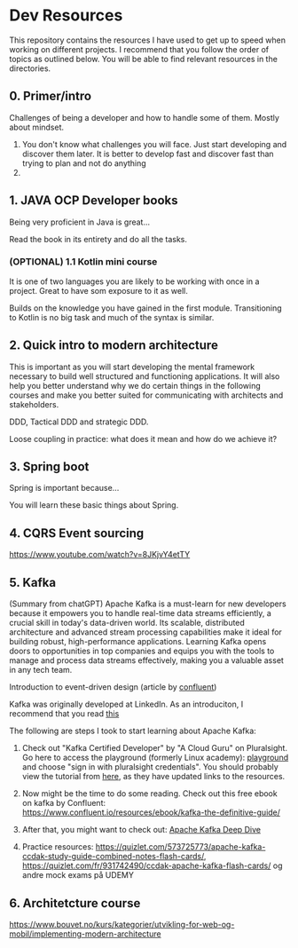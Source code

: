 # Dev Resources

This repository contains the resources I have used to get up to speed when working on different projects. I recommend that you follow the order of topics as outlined below. You will be able to find relevant resources in the directories. 

## 0. Primer/intro

Challenges of being a developer and how to handle some of them. Mostly about mindset.

1. You don't know what challenges you will face. Just start developing and discover them later. It is better to develop fast and discover fast than trying to plan and not do anything
2. 

## 1. JAVA OCP Developer books

Being very proficient in Java is great...

Read the book in its entirety and do all the tasks. 

### (OPTIONAL) 1.1 Kotlin mini course

It is one of two languages you are likely to be working with once in a project. Great to have som exposure to it as well.

Builds on the knowledge you have gained in the first module. Transitioning to Kotlin is no big task and much of the syntax is similar.

## 2. Quick intro to modern architecture

This is important as you will start developing the mental framework necessary to build well structured and functioning applications. It will also help you better understand why we do certain things in the following courses and make you better suited for communicating with architects and stakeholders.

DDD, Tactical DDD and strategic DDD.

Loose coupling in practice: what does it mean and how do we achieve it?

## 3. Spring boot

Spring is important because...

You will learn these basic things about Spring.

## 4. CQRS Event sourcing

https://www.youtube.com/watch?v=8JKjvY4etTY 

## 5. Kafka
(Summary from chatGPT) Apache Kafka is a must-learn for new developers because it empowers you to handle real-time data streams efficiently, a crucial skill in today's data-driven world. Its scalable, distributed architecture and advanced stream processing capabilities make it ideal for building robust, high-performance applications. Learning Kafka opens doors to opportunities in top companies and equips you with the tools to manage and process data streams effectively, making you a valuable asset in any tech team.

Introduction to event-driven design (article by [confluent](https://www.confluent.io/blog/journey-to-event-driven-part-1-why-event-first-thinking-changes-everything/))

Kafka was originally developed at LinkedIn. As an introduciton, I recommend that you read [this](https://engineering.linkedin.com/distributed-systems/log-what-every-software-engineer-should-know-about-real-time-datas-unifying)

The following are steps I took to start learning about Apache Kafka:
1. Check out "Kafka Certified Developer" by "A Cloud Guru" on Pluralsight. Go here to access the playground (formerly Linux academy): [playground](https://help.pluralsight.com/hc/en-us/articles/24564263824404-Hands-on-playground-overview#access) and choose "sign in with pluralsight credentials". You should probably view the tutorial from [here](https://learn.acloud.guru/), as they have updated links to the resources.

2. Now might be the time to do some reading. Check out this free ebook on kafka by Confluent: https://www.confluent.io/resources/ebook/kafka-the-definitive-guide/

3. After that, you might want to check out: [Apache Kafka Deep Dive](https://learn.acloud.guru/course/bf0aeafb-8bc4-4082-bd3a-00972349b6c0/overview)

4. Practice resources: https://quizlet.com/573725773/apache-kafka-ccdak-study-guide-combined-notes-flash-cards/, https://quizlet.com/fr/931742490/ccdak-apache-kafka-flash-cards/ og andre mock exams på UDEMY


## 6. Architetcture course

https://www.bouvet.no/kurs/kategorier/utvikling-for-web-og-mobil/implementing-modern-architecture
